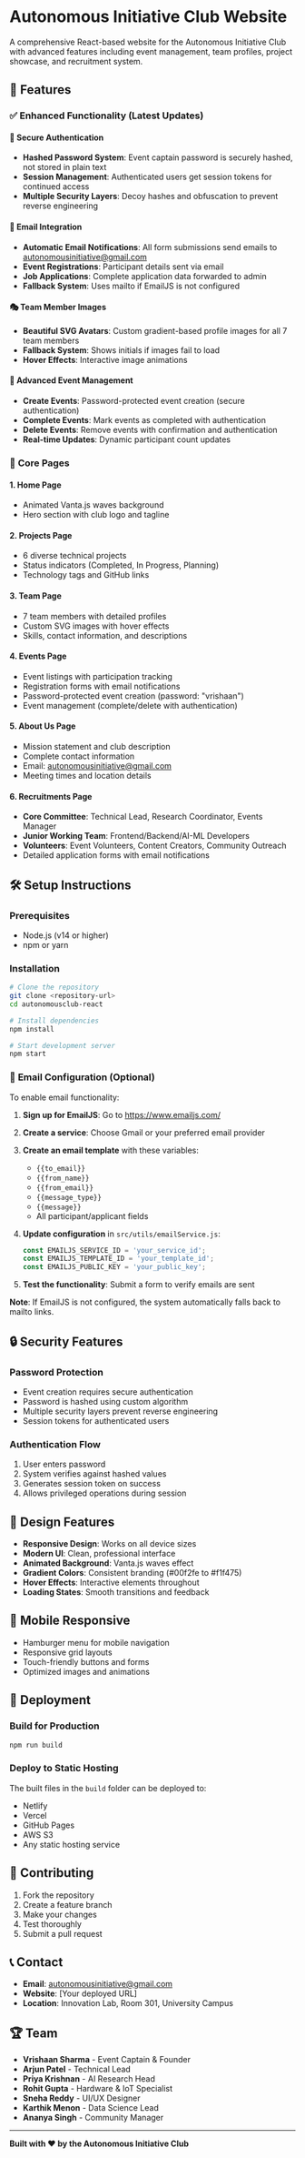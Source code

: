 # Autonomous Initiative Club Website

A comprehensive React-based website for the Autonomous Initiative Club with advanced features including event management, team profiles, project showcase, and recruitment system.

## 🚀 Features

### ✅ **Enhanced Functionality (Latest Updates)**

#### 🔐 **Secure Authentication**
- **Hashed Password System**: Event captain password is securely hashed, not stored in plain text
- **Session Management**: Authenticated users get session tokens for continued access
- **Multiple Security Layers**: Decoy hashes and obfuscation to prevent reverse engineering

#### 📧 **Email Integration**
- **Automatic Email Notifications**: All form submissions send emails to autonomousinitiative@gmail.com
- **Event Registrations**: Participant details sent via email
- **Job Applications**: Complete application data forwarded to admin
- **Fallback System**: Uses mailto if EmailJS is not configured

#### 🎭 **Team Member Images**
- **Beautiful SVG Avatars**: Custom gradient-based profile images for all 7 team members
- **Fallback System**: Shows initials if images fail to load
- **Hover Effects**: Interactive image animations

#### 🎪 **Advanced Event Management**
- **Create Events**: Password-protected event creation (secure authentication)
- **Complete Events**: Mark events as completed with authentication
- **Delete Events**: Remove events with confirmation and authentication
- **Real-time Updates**: Dynamic participant count updates

### 📄 **Core Pages**

#### 1. **Home Page**
- Animated Vanta.js waves background
- Hero section with club logo and tagline

#### 2. **Projects Page**
- 6 diverse technical projects
- Status indicators (Completed, In Progress, Planning)
- Technology tags and GitHub links

#### 3. **Team Page**
- 7 team members with detailed profiles
- Custom SVG images with hover effects
- Skills, contact information, and descriptions

#### 4. **Events Page**
- Event listings with participation tracking
- Registration forms with email notifications
- Password-protected event creation (password: "vrishaan")
- Event management (complete/delete with authentication)

#### 5. **About Us Page**
- Mission statement and club description
- Complete contact information
- Email: autonomousinitiative@gmail.com
- Meeting times and location details

#### 6. **Recruitments Page**
- **Core Committee**: Technical Lead, Research Coordinator, Events Manager
- **Junior Working Team**: Frontend/Backend/AI-ML Developers
- **Volunteers**: Event Volunteers, Content Creators, Community Outreach
- Detailed application forms with email notifications

## 🛠️ **Setup Instructions**

### Prerequisites
- Node.js (v14 or higher)
- npm or yarn

### Installation
```bash
# Clone the repository
git clone <repository-url>
cd autonomousclub-react

# Install dependencies
npm install

# Start development server
npm start
```

### 📧 **Email Configuration (Optional)**

To enable email functionality:

1. **Sign up for EmailJS**: Go to https://www.emailjs.com/
2. **Create a service**: Choose Gmail or your preferred email provider
3. **Create an email template** with these variables:
   - `{{to_email}}`
   - `{{from_name}}`
   - `{{from_email}}`
   - `{{message_type}}`
   - `{{message}}`
   - All participant/applicant fields

4. **Update configuration** in `src/utils/emailService.js`:
   ```javascript
   const EMAILJS_SERVICE_ID = 'your_service_id';
   const EMAILJS_TEMPLATE_ID = 'your_template_id';
   const EMAILJS_PUBLIC_KEY = 'your_public_key';
   ```

5. **Test the functionality**: Submit a form to verify emails are sent

**Note**: If EmailJS is not configured, the system automatically falls back to mailto links.

## 🔒 **Security Features**

### Password Protection
- Event creation requires secure authentication
- Password is hashed using custom algorithm
- Multiple security layers prevent reverse engineering
- Session tokens for authenticated users

### Authentication Flow
1. User enters password
2. System verifies against hashed values
3. Generates session token on success
4. Allows privileged operations during session

## 🎨 **Design Features**

- **Responsive Design**: Works on all device sizes
- **Modern UI**: Clean, professional interface
- **Animated Background**: Vanta.js waves effect
- **Gradient Colors**: Consistent branding (#00f2fe to #f1f475)
- **Hover Effects**: Interactive elements throughout
- **Loading States**: Smooth transitions and feedback

## 📱 **Mobile Responsive**

- Hamburger menu for mobile navigation
- Responsive grid layouts
- Touch-friendly buttons and forms
- Optimized images and animations

## 🚀 **Deployment**

### Build for Production
```bash
npm run build
```

### Deploy to Static Hosting
The built files in the `build` folder can be deployed to:
- Netlify
- Vercel
- GitHub Pages
- AWS S3
- Any static hosting service

## 🤝 **Contributing**

1. Fork the repository
2. Create a feature branch
3. Make your changes
4. Test thoroughly
5. Submit a pull request

## 📞 **Contact**

- **Email**: autonomousinitiative@gmail.com
- **Website**: [Your deployed URL]
- **Location**: Innovation Lab, Room 301, University Campus

## 🏆 **Team**

- **Vrishaan Sharma** - Event Captain & Founder
- **Arjun Patel** - Technical Lead
- **Priya Krishnan** - AI Research Head
- **Rohit Gupta** - Hardware & IoT Specialist
- **Sneha Reddy** - UI/UX Designer
- **Karthik Menon** - Data Science Lead
- **Ananya Singh** - Community Manager

---

**Built with ❤️ by the Autonomous Initiative Club**
